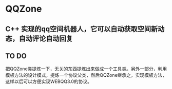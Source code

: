 # QQZone
## C++ 实现的qq空间机器人，它可以自动获取空间新动态，自动评论自动回复

## TO DO
把QQZone类提炼一下，无关的东西提炼出来做成一个工具类。另外一部分，利用模板方法的设计模式，提炼一个协议父类，然后QQZone继承之，实现模板方法，这样以后可以方便实现WEBQQ3.0的协议。
